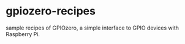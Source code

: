 # gpiozero-recipes
sample recipes of GPIOzero, a simple interface to GPIO devices with Raspberry Pi.
